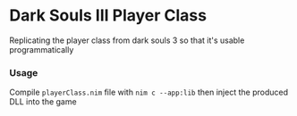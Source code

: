 # Dark Souls III Player Class

Replicating the player class from dark souls 3 so that it's usable programmatically
### Usage
  Compile `playerClass.nim` file with `nim c --app:lib`
  then inject the produced DLL into the game
